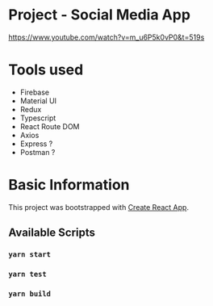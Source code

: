 # Project - Social Media App
https://www.youtube.com/watch?v=m_u6P5k0vP0&t=519s

# Tools used
- Firebase
- Material UI
- Redux
- Typescript
- React Route DOM
- Axios
- Express ?
- Postman ?

# Basic Information
This project was bootstrapped with [Create React App](https://github.com/facebook/create-react-app).
## Available Scripts
### `yarn start`
### `yarn test`
### `yarn build`


